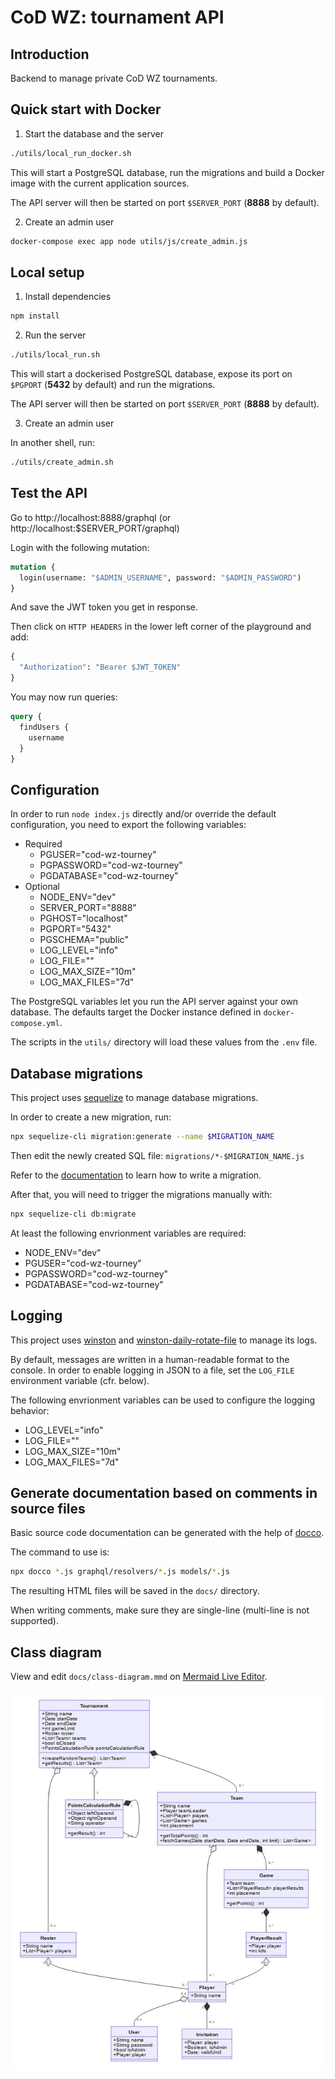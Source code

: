 # CoD WZ: tournament API

## Introduction

Backend to manage private CoD WZ tournaments.

## Quick start with Docker

1. Start the database and the server

```bash
./utils/local_run_docker.sh
```

This will start a PostgreSQL database, run the migrations and
build a Docker image with the current application sources.

The API server will then be started on port `$SERVER_PORT` (**8888** by default).

2. Create an admin user

```bash
docker-compose exec app node utils/js/create_admin.js
```

## Local setup

1. Install dependencies

```bash
npm install
```

2. Run the server

```bash
./utils/local_run.sh
```

This will start a dockerised PostgreSQL database, expose its port on `$PGPORT` (**5432** by default)
and run the migrations.

The API server will then be started on port `$SERVER_PORT` (**8888** by default).

3. Create an admin user

In another shell, run:

```bash
./utils/create_admin.sh
```

## Test the API

Go to http://localhost:8888/graphql (or http://localhost:$SERVER_PORT/graphql)

Login with the following mutation:

```graphql
mutation {
  login(username: "$ADMIN_USERNAME", password: "$ADMIN_PASSWORD")
}
```

And save the JWT token you get in response.

Then click on `HTTP HEADERS` in the lower left corner of the playground and add:

```graphql
{
  "Authorization": "Bearer $JWT_TOKEN"
}
```

You may now run queries:

```graphql
query {
  findUsers {
    username
  }
}
```

## Configuration

In order to run `node index.js` directly and/or override the default configuration, you need to export the following variables:
* Required
  * PGUSER="cod-wz-tourney"
  * PGPASSWORD="cod-wz-tourney"
  * PGDATABASE="cod-wz-tourney"
* Optional
  * NODE_ENV="dev"
  * SERVER_PORT="8888"
  * PGHOST="localhost"
  * PGPORT="5432"
  * PGSCHEMA="public"
  * LOG_LEVEL="info"
  * LOG_FILE=""
  * LOG_MAX_SIZE="10m"
  * LOG_MAX_FILES="7d"

The PostgreSQL variables let you run the API server against your own database. The defaults target the Docker instance defined in `docker-compose.yml`.

The scripts in the `utils/` directory will load these values from the `.env` file.

## Database migrations

This project uses [sequelize](https://sequelize.org/master/) to manage database migrations.

In order to create a new migration, run:

```bash
npx sequelize-cli migration:generate --name $MIGRATION_NAME
```

Then edit the newly created SQL file: `migrations/*-$MIGRATION_NAME.js`

Refer to the [documentation](https://sequelize.org/master/manual/migrations.html) to learn how to write a migration.

After that, you will need to trigger the migrations manually with:

```bash
npx sequelize-cli db:migrate
```

At least the following envrionment variables are required:
* NODE_ENV="dev"
* PGUSER="cod-wz-tourney"
* PGPASSWORD="cod-wz-tourney"
* PGDATABASE="cod-wz-tourney"

## Logging

This project uses [winston](https://github.com/winstonjs/winston) and [winston-daily-rotate-file](https://github.com/winstonjs/winston-daily-rotate-file) to manage its logs.

By default, messages are written in a human-readable format to the console. In order to enable logging in JSON to a file, set the `LOG_FILE` environment variable (cfr. below).

The following envrionment variables can be used to configure the logging behavior:
* LOG_LEVEL="info"
* LOG_FILE=""
* LOG_MAX_SIZE="10m"
* LOG_MAX_FILES="7d"

## Generate documentation based on comments in source files

Basic source code documentation can be generated with the help of [docco](https://ashkenas.com/docco/).

The command to use is:

```bash
npx docco *.js graphql/resolvers/*.js models/*.js
```

The resulting HTML files will be saved in the `docs/` directory.

When writing comments, make sure they are single-line (multi-line is not supported).

## Class diagram

View and edit `docs/class-diagram.mmd` on [Mermaid Live Editor](https://mermaid-js.github.io/mermaid-live-editor/).

![class-diagram](docs/class-diagram.jpg)
